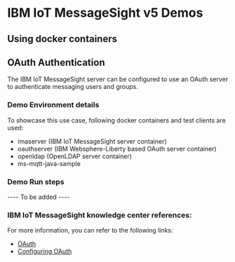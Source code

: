 # IBM IoT MessageSight v5 Demos
## Using docker containers

## OAuth Authentication

The IBM IoT MessageSight server can be configured to use an OAuth server to authenticate messaging users and groups.

### Demo Environment details

To showcase this use case, following docker containers and test clients are used:

- imaserver (IBM IoT MessageSight server container)
- oauthserver (IBM Websphere-Liberty based OAuth server container)
- openldap  (OpenLDAP server container)
- ms-mqtt-java-sample


### Demo Run steps

---- To be added ----


### IBM IoT MessageSight knowledge center references:

For more information, you can refer to the following links:

- [OAuth](https://www.ibm.com/support/knowledgecenter/SSWMAJ_5.0.0/com.ibm.ism.doc/Security/se00008_.html)
- [Configuring OAuth](https://www.ibm.com/support/knowledgecenter/SSWMAJ_5.0.0/com.ibm.ism.doc/Administering/ad00760_.html)



